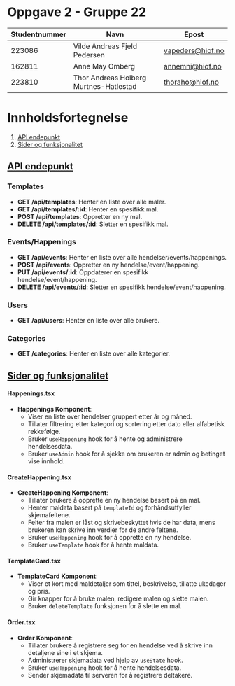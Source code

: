 # Oppgave 2 - Gruppe 22

| Studentnummer | Navn                                   | Epost            |
| ------------- | -------------------------------------- | ---------------- |
| 223086        | Vilde Andreas Fjeld Pedersen           | vapeders@hiof.no |
| 162811        | Anne May Omberg                        | annemni@hiof.no  |
| 223810        | Thor Andreas Holberg Murtnes-Hatlestad | thoraho@hiof.no  |

# Innholdsfortegnelse

1. [API endepunkt](#api-endepunkt)
2. [Sider og funksjonalitet](#sider-og-funksjonalitet)

## [API endepunkt](#api-endepunkt)

### Templates

- **GET /api/templates**: Henter en liste over alle maler.
- **GET /api/templates/:id**: Henter en spesifikk mal.
- **POST /api/templates**: Oppretter en ny mal.
- **DELETE /api/templates/:id**: Sletter en spesifikk mal.

### Events/Happenings

- **GET /api/events**: Henter en liste over alle hendelser/events/happenings.
- **POST /api/events**: Oppretter en ny hendelse/event/happening.
- **PUT /api/events/:id**: Oppdaterer en spesifikk hendelse/event/happening.
- **DELETE /api/events/:id**: Sletter en spesifikk hendelse/event/happening.

### Users

- **GET /api/users**: Henter en liste over alle brukere.

### Categories

- **GET /categories**: Henter en liste over alle kategorier.

## [Sider og funksjonalitet](#sider-og-funksjonalitet)

#### Happenings.tsx

- **Happenings Komponent**:
  - Viser en liste over hendelser gruppert etter år og måned.
  - Tillater filtrering etter kategori og sortering etter dato eller alfabetisk rekkefølge.
  - Bruker `useHappening` hook for å hente og administrere hendelsesdata.
  - Bruker `useAdmin` hook for å sjekke om brukeren er admin og betinget vise innhold.

#### CreateHappening.tsx

- **CreateHappening Komponent**:
  - Tillater brukere å opprette en ny hendelse basert på en mal.
  - Henter maldata basert på `templateId` og forhåndsutfyller skjemafeltene.
  - Felter fra malen er låst og skrivebeskyttet hvis de har data, mens brukeren kan skrive inn verdier for de andre feltene.
  - Bruker `useHappening` hook for å opprette en ny hendelse.
  - Bruker `useTemplate` hook for å hente maldata.

#### TemplateCard.tsx

- **TemplateCard Komponent**:
  - Viser et kort med maldetaljer som tittel, beskrivelse, tillatte ukedager og pris.
  - Gir knapper for å bruke malen, redigere malen og slette malen.
  - Bruker `deleteTemplate` funksjonen for å slette en mal.

#### Order.tsx

- **Order Komponent**:
  - Tillater brukere å registrere seg for en hendelse ved å skrive inn detaljene sine i et skjema.
  - Administrerer skjemadata ved hjelp av `useState` hook.
  - Bruker `useHappening` hook for å hente hendelsesdata.
  - Sender skjemadata til serveren for å registrere deltakere.
